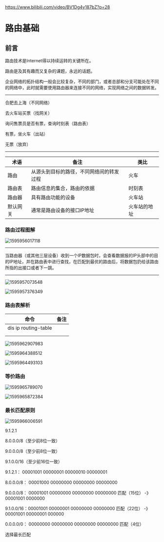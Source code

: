  https://www.bilibili.com/video/BV1Dg4y187bZ?p=28 

# 路由基础

## 前言

路由技术是Internet得以持续运转的关键所在。

路由是及其有趣而又复杂的课题，永远的话题。

企业网络的拓扑结构一般会比较复杂，不同的部门，或者总部和分支可能处在不同的网络中，此时就需要使用路由器来连接不同的网络，实现网络之间的数据转发。

------

合肥去上海（不同网络）

去火车站买票（找网关）

询问售票员是否有票，查询时刻表（路由表）

有票，坐火车（出站）

无票（放弃）

------

| 术语     | 备注                                     | 类比         |
| -------- | ---------------------------------------- | ------------ |
| 路由     | 从源头到目标的路径，不同网络间的转发过程 | 火车         |
| 路由表   | 路由信息的集合，路由的依据               | 时刻表       |
| 路由器   | 具有路由功能的设备                       | 火车站       |
| 默认网关 | 通常是路由设备的接口IP地址               | 火车站的地址 |

### 路由过程图解

![1595956017118](路由基础.assets/1595956017118.png)

------

当路由器（或其他三层设备）收到一个IP数据包时，会查看数据报的IP头部中的目的IP地址，并在路由表中进行查找，在匹配到最优的路由后，将数据包扔给该路由所指的出接口或者下一跳。

------

![1595957073548](路由基础.assets/1595957073548.png)

![1595957376349](路由基础.assets/1595957376349.png)

### 路由表解析

| 命令                 | 备注 |
| -------------------- | ---- |
| dis ip routing-table |      |
|                      |      |
|                      |      |

![1595962907983](路由基础.assets/1595962907983.png)

![1595964388512](路由基础.assets/1595964388512.png)

![1595964493103](路由基础.assets/1595964493103.png)

### 等价路由

![1595965789070](路由基础.assets/1595965789070.png)

![1595965872384](路由基础.assets/1595965872384.png)

### 最长匹配原则

![1595966006591](路由基础.assets/1595966006591.png)

9.1.2.1

8.0.0.0/8（至少前8位一致）

9.0.0.0/8（至少前8位一致）

9.1.0.0/16（至少前16位一致）

9.1.2.1：     00001001 00000001 00000010 00000001

8.0.0.0/8：  00001000 00000000 00000000 00000000

9.0.0.0/8：  00001001 00000000 00000000 00000000		匹配（15位）	-》 00001001 0000000

9.1.0.0/16：00001001 00000001 00000000 00000000		匹配（22位）	-》 00001001 00000001 000000

0.0.0.0/0：  00000000 00000000 00000000 00000000		匹配（4位）

选择最长匹配

